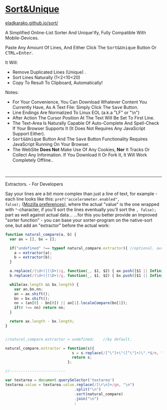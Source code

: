 <h1><a href="https://eladkarako.github.io/sort/">Sort&Unique</a></h1>

<a href="https://eladkarako.github.io/sort/">eladkarako.github.io/sort/</a>

A Simplified Online-List Sorter And Unique'ify,
Fully Compatible With Mobile-Devices.

Paste Any Amount Of Lines,
And Either Click The <kbd>Sort&amp;Unique</kbd> Button Or <kbd>CTRL</kbd>+<kbd>Enter</kbd>.

It Will:

- Remove Duplicated Lines (Unique) .
- Sort Lines Naturally (1<2<10<20)
- Copy To Result To Clipboard, Automatically!

Notes:

- For Your Convenience, You Can Download Whatever Content You Currently Have, As A Text File: Simply Click The <kbd>Save</kbd> Button.
- Line Endings Are Normalized To Linux EOL (a.k.a "LF" or "\n")
- After Action The Cursor Position At The Text Will Be Set To First Line.
- The Text-Area Is Naturally Capable Of Auto-Complete And Spell-Check If Your Browser Supports It (It Does Not Requires Any JavaScript Support Either).
- <kbd>Sort&amp;Unique</kbd> Button And The <kbd>Save</kbd> Button Functionality Requires JavaScript Running On Your Browser.
- The WebSite <strong>Does Not</strong> Make Use Of Any Cookies, <strong>Nor</strong> It Tracks Or Collect Any Information. If You Download It Or Fork It, It Will Work Completely Offline..

<br/>

<hr/>

Extractors. - For Developers

Say your lines are a bit more complex than just a line of text, 
for example - each line looks like this: <code>pref("accelerometer.enabled", false);</code> (<a href="https://hg.mozilla.org/releases/mozilla-release/file/tip/modules/libpref/init/all.js">Mozilla preferences</a>), 
where the actual "value" is the one wrapped with <code>"</code>-character, 
if you'll sort the lines eventually you'll sort the <code>, false);</code> part as well against actual data...
...for this you better provide an improved "sorter function" - you can base your sorter-program on the native-sort one, 
but add an "extractor" before the actual work:

```js
function natural_compare(a, b) {
  var ax = [], bx = [];

  if("undefined" !== typeof natural_compare.extractor){ //optional. avoid comparing the whole value by extracting part of it (part the has more meaning then the whole line)
    a = extractor(a);
    b = extractor(b);
  }

  a.replace(/(\d+)|(\D+)/g, function(_, $1, $2) { ax.push([$1 || Infinity, $2 || ""]) });
  b.replace(/(\d+)|(\D+)/g, function(_, $1, $2) { bx.push([$1 || Infinity, $2 || ""]) });

  while(ax.length && bx.length) {
    var an,bn,nn;
    an = ax.shift();
    bn = bx.shift();
    nn = (an[0] - bn[0]) || an[1].localeCompare(bn[1]);
    if(0 !== nn) return nn;
  }

  return ax.length - bx.length;
}


//natural_compare.extractor = undefined;    //by default.

natural_compare.extractor = function(s){
                              s = s.replace(/[^\"]+\"([^\"]+)\".*$/m, "$1");  //leave just the first "..." block - Android build.pref (missing? keep whole-line).
                              return s;
                            };

//-------------------------

var textarea = document.querySelector('textarea')
textarea.value = textarea.value.replace(/[\r\n]+/gm, "\n")
                               .split("\n")
                               .sort(natural_compare)
                               .join("\n")
                               ;
```


